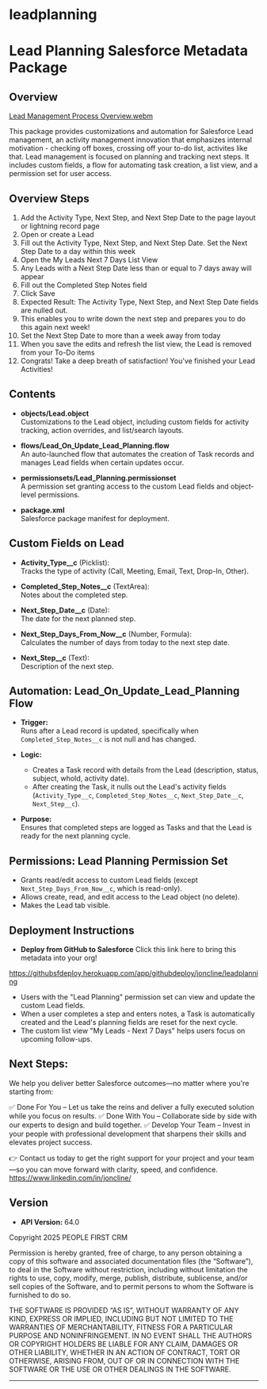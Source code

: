 # leadplanning

# Lead Planning Salesforce Metadata Package

## Overview

[Lead Management Process Overview.webm](https://github.com/user-attachments/assets/999cbebf-fcc1-44bf-90a6-233bea986659)


This package provides customizations and automation for Salesforce Lead management, an activity management innovation that emphasizes internal motivation - checking off boxes, crossing off your to-do list, activites like that. Lead management is focused on planning and tracking next steps. It includes custom fields, a flow for automating task creation, a list view, and a permission set for user access.

## Overview Steps

1. Add the Activity Type, Next Step, and Next Step Date to the page layout or lightning record page
2. Open or create a Lead 
3. Fill out the Activity Type, Next Step, and Next Step Date. Set the Next Step Date to a day within this week
4. Open the My Leads Next 7 Days List View
5. Any Leads with a Next Step Date less than or equal to 7 days away will appear
6. Fill out the Completed Step Notes field
7. Click Save
8. Expected Result: The Activity Type, Next Step, and Next Step Date fields are nulled out. 
9. This enables you to write down the next step and prepares you to do this again next week!
10. Set the Next Step Date to more than a week away from today
11. When you save the edits and refresh the list view, the Lead is removed from your To-Do items
12. Congrats! Take a deep breath of satisfaction! You've finished your Lead Activities!


## Contents

- **objects/Lead.object**  
  Customizations to the Lead object, including custom fields for activity tracking, action overrides, and list/search layouts.

- **flows/Lead_On_Update_Lead_Planning.flow**  
  An auto-launched flow that automates the creation of Task records and manages Lead fields when certain updates occur.

- **permissionsets/Lead_Planning.permissionset**  
  A permission set granting access to the custom Lead fields and object-level permissions.

- **package.xml**  
  Salesforce package manifest for deployment.

## Custom Fields on Lead

- **Activity_Type__c** (Picklist):  
  Tracks the type of activity (Call, Meeting, Email, Text, Drop-In, Other).

- **Completed_Step_Notes__c** (TextArea):  
  Notes about the completed step.

- **Next_Step_Date__c** (Date):  
  The date for the next planned step.

- **Next_Step_Days_From_Now__c** (Number, Formula):  
  Calculates the number of days from today to the next step date.

- **Next_Step__c** (Text):  
  Description of the next step.

## Automation: Lead_On_Update_Lead_Planning Flow

- **Trigger:**  
  Runs after a Lead record is updated, specifically when `Completed_Step_Notes__c` is not null and has changed.

- **Logic:**  
  - Creates a Task record with details from the Lead (description, status, subject, whoId, activity date).
  - After creating the Task, it nulls out the Lead's activity fields (`Activity_Type__c`, `Completed_Step_Notes__c`, `Next_Step_Date__c`, `Next_Step__c`).

- **Purpose:**  
  Ensures that completed steps are logged as Tasks and that the Lead is ready for the next planning cycle.

## Permissions: Lead Planning Permission Set

- Grants read/edit access to custom Lead fields (except `Next_Step_Days_From_Now__c`, which is read-only).
- Allows create, read, and edit access to the Lead object (no delete).
- Makes the Lead tab visible.

## Deployment Instructions

- **Deploy from GitHub to Salesforce**
Click this link here to bring this metadata into your org!

https://githubsfdeploy.herokuapp.com/app/githubdeploy/joncline/leadplanning

- Users with the "Lead Planning" permission set can view and update the custom Lead fields.
- When a user completes a step and enters notes, a Task is automatically created and the Lead's planning fields are reset for the next cycle.
- The custom list view "My Leads - Next 7 Days" helps users focus on upcoming follow-ups.


## Next Steps:
We help you deliver better Salesforce outcomes—no matter where you're starting from:

✅ Done For You – Let us take the reins and deliver a fully executed solution while you focus on results.
✅ Done With You – Collaborate side by side with our experts to design and build together.
✅ Develop Your Team – Invest in your people with professional development that sharpens their skills and elevates project success.

👉 Contact us today to get the right support for your project and your team—so you can move forward with clarity, speed, and confidence. https://www.linkedin.com/in/joncline/

## Version

- **API Version:** 64.0

Copyright 2025 PEOPLE FIRST CRM

Permission is hereby granted, free of charge, to any person obtaining a copy of this software and associated documentation files (the “Software”), to deal in the Software without restriction, including without limitation the rights to use, copy, modify, merge, publish, distribute, sublicense, and/or sell copies of the Software, and to permit persons to whom the Software is furnished to do so.

THE SOFTWARE IS PROVIDED “AS IS”, WITHOUT WARRANTY OF ANY KIND, EXPRESS OR IMPLIED, INCLUDING BUT NOT LIMITED TO THE WARRANTIES OF MERCHANTABILITY, FITNESS FOR A PARTICULAR PURPOSE AND NONINFRINGEMENT. IN NO EVENT SHALL THE AUTHORS OR COPYRIGHT HOLDERS BE LIABLE FOR ANY CLAIM, DAMAGES OR OTHER LIABILITY, WHETHER IN AN ACTION OF CONTRACT, TORT OR OTHERWISE, ARISING FROM, OUT OF OR IN CONNECTION WITH THE SOFTWARE OR THE USE OR OTHER DEALINGS IN THE SOFTWARE.

---
